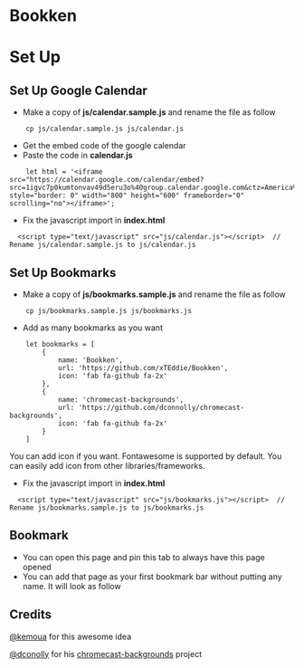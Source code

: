 # Bookken


# Set Up

## Set Up Google Calendar

- Make a copy of **js/calendar.sample.js** and rename the file as follow

```
    cp js/calendar.sample.js js/calendar.js
```
- Get the embed code of the google calendar
- Paste the code in **calendar.js**

```
    let html = '<iframe src="https://calendar.google.com/calendar/embed?src=1igvc7p0kumtonvav49d5eru3o%40group.calendar.google.com&ctz=America%2FToronto" style="border: 0" width="800" height="600" frameborder="0" scrolling="no"></iframe>';
```

- Fix the javascript import in **index.html**

```
  <script type="text/javascript" src="js/calendar.js"></script>  // Rename js/calendar.sample.js to js/calendar.js
```

## Set Up Bookmarks

- Make a copy of **js/bookmarks.sample.js** and rename the file as follow

```
    cp js/bookmarks.sample.js js/bookmarks.js
```
- Add as many bookmarks as you want

```
    let bookmarks = [
        {
            name: 'Bookken',
            url: 'https://github.com/xTEddie/Bookken',
            icon: 'fab fa-github fa-2x'
        },
        {
            name: 'chromecast-backgrounds',
            url: 'https://github.com/dconnolly/chromecast-backgrounds',
            icon: 'fab fa-github fa-2x'   
        }
    ]
```

You can add icon if you want. Fontawesome is supported by default. You can easily add icon from other libraries/frameworks.

- Fix the javascript import in **index.html**

```
  <script type="text/javascript" src="js/bookmarks.js"></script>  // Rename js/bookmarks.sample.js to js/bookmarks.js
```

## Bookmark

- You can open this page and pin this tab to always have this page opened 
- You can add that page as your first bookmark bar without putting any name. It will look as follow

## Credits

[@kemoua](https://github.com/kemoua) for this awesome idea

[@dconolly](https://github.com/dconnolly) for his [chromecast-backgrounds](https://github.com/dconnolly/chromecast-backgrounds) project

